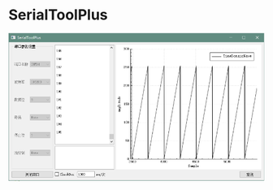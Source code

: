 # SerialToolPlus


![app](https://github.com/liefyuan/SerialToolPlus/blob/serial-plot/SerialToolPlus/app-plot-shotscreen.png)
